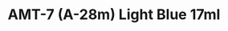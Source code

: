 ---
layout: product
title: "AMT-7 (A-28m) Light Blue 17ml"
price: "320" 
desc: "Akrilna boja 17mL"
img_path: "/assets/img/AK2244.jpg"
brand: "AK "
available: false
special_offer: false
new: false
soon: false
cat: "020000"
subcat: "020200"
subsubcat: "020203"
sifra: "AK2244"
---